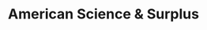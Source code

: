 ---
title: "American Science & Surplus"
url: /park-ridge/american-science-and-surplus/
shop: toys
---